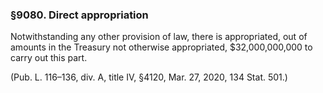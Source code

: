 ### §9080. Direct appropriation ###

Notwithstanding any other provision of law, there is appropriated, out of amounts in the Treasury not otherwise appropriated, $32,000,000,000 to carry out this part.

(Pub. L. 116–136, div. A, title IV, §4120, Mar. 27, 2020, 134 Stat. 501.)
